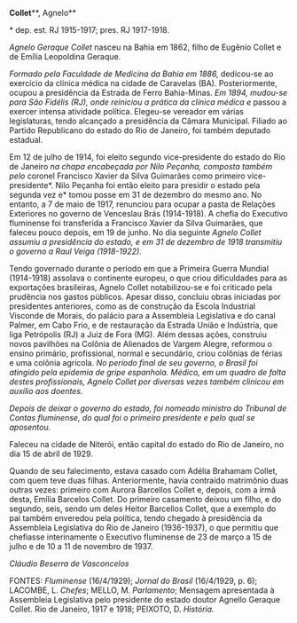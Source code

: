 **Collet****, Agnelo**

\* dep. est. RJ 1915-1917; pres. RJ 1917-1918.

*Agnelo Geraque Collet* nasceu na Bahia em 1862, filho de Eugênio Collet
e de Emília Leopoldina Geraque.

*Formado pela Faculdade de Medicina da Bahia em 1886,* dedicou-se ao
exercício da clínica médica na cidade de Caravelas (BA). Posteriormente,
ocupou a presidência da Estrada de Ferro Bahia-Minas. *Em 1894, mudou-se
para São Fidélis (RJ), onde reiniciou a prática da clínica médica e*
passou a exercer intensa atividade política. Elegeu-se vereador em
várias legislaturas, tendo alcançado a presidência da Câmara Municipal.
Filiado ao Partido Republicano do estado do Rio de Janeiro, foi também
deputado estadual.

Em 12 de julho de 1914, foi eleito segundo vice-presidente do estado do
Rio de Janeiro *na chapa encabeçada por Nilo Peçanha, composta também
pelo* coronel Francisco Xavier da Silva Guimarães como primeiro
vice-presidente*. Nilo Peçanha foi então eleito para presidir o estado
pela segunda vez e* tomou posse em 31 de dezembro do mesmo ano. No
entanto, a 7 de maio de 1917, renunciou para ocupar a pasta de Relações
Exteriores no governo de Venceslau Brás (1914-1918). A chefia do
Executivo fluminense foi transferida a Francisco Xavier da Silva
Guimarães, que faleceu pouco depois, em 19 de junho. No dia seguinte
*Agnelo Collet assumiu a presidência do estado, e em 31 de dezembro de
1918 transmitiu o governo a Raul Veiga (1918-1922).*

Tendo governado durante o período em que a Primeira Guerra Mundial
(1914-1918) assolava o continente europeu, o que criou dificuldades para
as exportações brasileiras, Agnelo Collet notabilizou-se e foi criticado
pela prudência nos gastos públicos. Apesar disso, concluiu obras
iniciadas por presidentes anteriores, como as de construção da Escola
Industrial Visconde de Morais, do palácio para a Assembleia Legislativa
e do canal Palmer, em Cabo Frio, e de restauração da Estrada União e
Indústria, que liga Petrópolis (RJ) a Juiz de Fora (MG). Além dessas
ações, construiu novos pavilhões na Colônia de Alienados de Vargem
Alegre, reformou o ensino primário, profissional, normal e secundário,
criou colônias de férias e uma colônia agrícola. *No período final de
seu governo, o Brasil foi atingido pela epidemia de gripe espanhola.
Médico, em um quadro de falta destes profissionais, Agnelo Collet por
diversas vezes também clinicou em auxílio aos doentes.*

*Depois de deixar o governo do estado, foi nomeado ministro do Tribunal
de Contas fluminense, do qual foi o primeiro presidente e pelo qual se
aposentou.*

Faleceu na cidade de Niterói, então capital do estado do Rio de Janeiro,
no dia 15 de abril de 1929.

Quando de seu falecimento, estava casado com Adélia Brahamam Collet, com
quem teve duas filhas. Anteriormente, havia contraído matrimônio duas
outras vezes: primeiro com Aurora Barcellos Collet e, depois, com a irmã
desta, Emília Barcelos Collet. Do primeiro casamento deixou um filho, e
do segundo, seis, sendo um deles Heitor Barcellos Collet, que a exemplo
do pai também enveredou pela política, tendo chegado à presidência da
Assembleia Legislativa do Rio de Janeiro (1936-1937), o que permitiu que
chefiasse interinamente o Executivo fluminense de 23 de março a 15 de
julho e de 10 a 11 de novembro de 1937.

*Cláudio Beserra de Vasconcelos*

FONTES: *Fluminense* (16/4/1929); *Jornal do Brasil* (16/4/1929, p. 6);
LACOMBE, L. *Chefes*; MELLO, M. *Parlamento*; Mensagem apresentada à
Assembleia Legislativa pelo presidente do estado doutor Agnello Geraque
Collet. Rio de Janeiro, 1917 e 1918; PEIXOTO, D. *História.*
